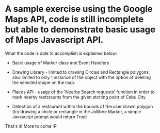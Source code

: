 # A sample exercise using the Google Maps API, code is still incomplete but able to demonstrate basic usage of Maps Javascript API.

What the code is able to accomplish is explained below:

* Basic usage of Marker class and Event Handlers

* Drawing Library - limited to drawing Circles and Rectangle polygons, also limited to only 1 instance of the object with the option of deleting the selected shape on the map.

* Places API - usage of the 'Nearby Search requests' function in order to mark nearby restaraunts from the given starting point of Cebu City

* Detection of a restaurant within the bounds of the user drawn polygon (try drawing a circle or rectangle in the Jollibee Marker, a simple Javascript prompt would return True)

That's it! More to come :P
